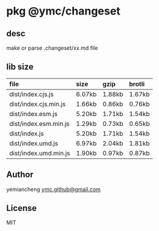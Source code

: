 # pkg @ymc/changeset

## desc
make or parse .changeset/xx.md file

## lib size  
file | size | gzip | brotli
:---- | :---- | :---- | :----
dist/index.cjs.js | 6.07kb | 1.88kb | 1.67kb
dist/index.cjs.min.js | 1.66kb | 0.86kb | 0.76kb
dist/index.esm.js | 5.20kb | 1.71kb | 1.54kb
dist/index.esm.min.js | 1.29kb | 0.73kb | 0.65kb
dist/index.js | 5.20kb | 1.71kb | 1.54kb
dist/index.umd.js | 6.97kb | 2.04kb | 1.81kb
dist/index.umd.min.js | 1.90kb | 0.97kb | 0.87kb

## Author
yemiancheng <ymc.github@gmail.com>

## License
MIT